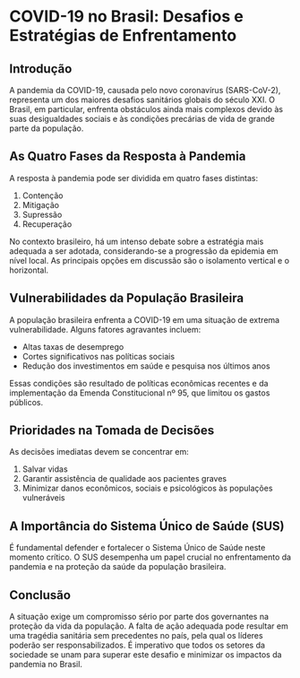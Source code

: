 # COVID-19 no Brasil: Desafios e Estratégias de Enfrentamento

## Introdução

A pandemia da COVID-19, causada pelo novo coronavírus (SARS-CoV-2), representa um dos maiores desafios sanitários globais do século XXI. O Brasil, em particular, enfrenta obstáculos ainda mais complexos devido às suas desigualdades sociais e às condições precárias de vida de grande parte da população.

## As Quatro Fases da Resposta à Pandemia

A resposta à pandemia pode ser dividida em quatro fases distintas:

1. Contenção
2. Mitigação
3. Supressão
4. Recuperação

No contexto brasileiro, há um intenso debate sobre a estratégia mais adequada a ser adotada, considerando-se a progressão da epidemia em nível local. As principais opções em discussão são o isolamento vertical e o horizontal.

## Vulnerabilidades da População Brasileira

A população brasileira enfrenta a COVID-19 em uma situação de extrema vulnerabilidade. Alguns fatores agravantes incluem:

- Altas taxas de desemprego
- Cortes significativos nas políticas sociais
- Redução dos investimentos em saúde e pesquisa nos últimos anos

Essas condições são resultado de políticas econômicas recentes e da implementação da Emenda Constitucional nº 95, que limitou os gastos públicos.

## Prioridades na Tomada de Decisões

As decisões imediatas devem se concentrar em:

1. Salvar vidas
2. Garantir assistência de qualidade aos pacientes graves
3. Minimizar danos econômicos, sociais e psicológicos às populações vulneráveis

## A Importância do Sistema Único de Saúde (SUS)

É fundamental defender e fortalecer o Sistema Único de Saúde neste momento crítico. O SUS desempenha um papel crucial no enfrentamento da pandemia e na proteção da saúde da população brasileira.

## Conclusão

A situação exige um compromisso sério por parte dos governantes na proteção da vida da população. A falta de ação adequada pode resultar em uma tragédia sanitária sem precedentes no país, pela qual os líderes poderão ser responsabilizados. É imperativo que todos os setores da sociedade se unam para superar este desafio e minimizar os impactos da pandemia no Brasil.
